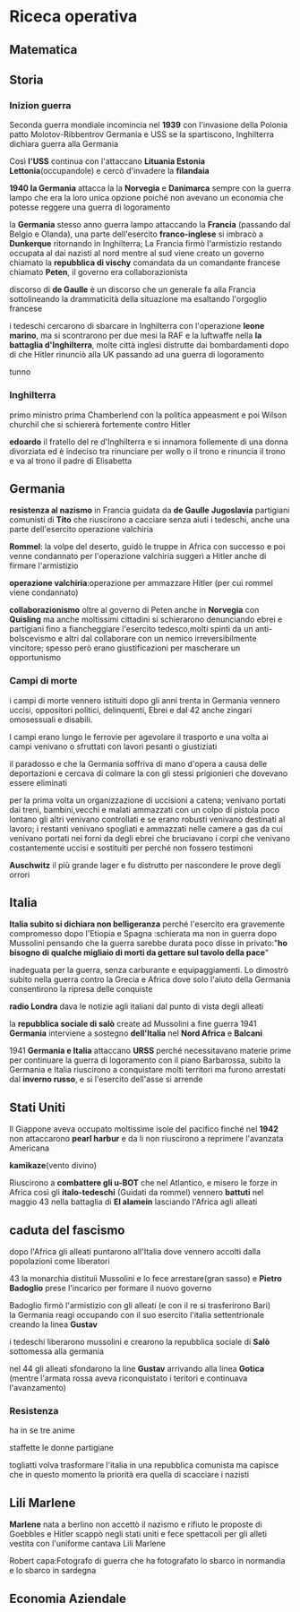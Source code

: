 # Riceca operativa

## Matematica



## Storia

### Inizion guerra 

Seconda guerra mondiale incomincia nel **1939** con l'invasione della Polonia patto Molotov-Ribbentrov Germania e USS se la spartiscono, Inghilterra dichiara guerra alla Germania

Così **l'USS** continua con l'attaccano **Lituania Estonia Lettonia**(occupandole) e cercò d'invadere la **filandaia**


**1940 la Germania** attacca la la **Norvegia** e **Danimarca** sempre con la guerra lampo che era la loro unica opzione poiché non avevano un economia che potesse reggere una guerra di logoramento

la **Germania** stesso anno guerra lampo attaccando la **Francia** (passando dal Belgio e Olanda), una parte dell'esercito **franco-inglese** si imbracò a **Dunkerque** ritornando in Inghilterra; La Francia firmò l'armistizio restando occupata al dai nazisti al nord mentre al sud viene creato un governo chiamato la **repubblica di vischy** comandata da un comandante francese chiamato **Peten**, il governo era collaborazionista


discorso di **de Gaulle** è un discorso che un generale fa alla Francia sottolineando la drammaticità della situazione ma esaltando l'orgoglio francese


i tedeschi cercarono di sbarcare in Inghilterra con l'operazione **leone marino**, ma si scontrarono per due mesi la RAF e la luftwaffe nella **la battaglia d'Inghilterra**, molte città inglesi distrutte dai bombardamenti dopo di che Hitler rinunciò alla UK passando ad una guerra di logoramento


tunno

### Inghilterra

primo ministro prima Chamberlend con la politica appeasment e poi Wilson churchil che si schiererà fortemente contro Hitler

**edoardo** il fratello del re d'Inghilterra e si innamora follemente di una donna divorziata ed è indeciso tra rinunciare per wolly o il trono e rinuncia il trono e va al trono il padre di Elisabetta

## Germania 

**resistenza al nazismo** in Francia guidata da **de Gaulle** **Jugoslavia** partigiani comunisti di **Tito** che riuscirono a cacciare senza aiuti i tedeschi, anche una parte dell'esercito operazione valchiria

**Rommel**: la volpe del deserto, guidò le truppe in Africa con successo e poi venne condannato per l'operazione valchiria suggerì a Hitler anche di firmare l'armistizio

**operazione valchiria**:operazione per ammazzare Hitler (per cui rommel viene condannato)


**collaborazionismo** oltre al governo di Peten anche in **Norvegia** con **Quisling** ma anche moltissimi cittadini si schierarono denunciando ebrei e partigiani fino a fiancheggiare l'esercito tedesco,molti spinti da un anti-bolscevismo e altri dal collaborare con un nemico irreversibilmente vincitore; spesso però erano giustificazioni per mascherare un opportunismo

### Campi di morte

i campi di morte vennero istituiti dopo gli anni trenta in Germania vennero uccisi, oppositori politici, delinquenti, Ebrei e dal 42 anche zingari omosessuali e disabili.

I campi erano lungo le ferrovie per agevolare il trasporto e una volta ai campi venivano o sfruttati con lavori pesanti o giustiziati

il paradosso e che la Germania soffriva di mano d'opera a causa delle deportazioni e cercava di colmare la con gli stessi prigionieri che dovevano essere eliminati

per la prima volta un organizzazione di uccisioni a catena; venivano portati dai treni, bambini,vecchi e malati ammazzati con un colpo di pistola poco lontano gli altri venivano controllati e se erano robusti venivano destinati al lavoro; i restanti venivano spogliati e ammazzati nelle camere a gas da cui venivano portati nei forni da degli ebrei che bruciavano i corpi che venivano costantemente uccisi e sostituiti per perché non fossero testimoni


**Auschwitz** il più grande lager e fu distrutto per nascondere le prove degli orrori

## Italia

**Italia subito si dichiara non belligeranza** perché l'esercito era gravemente compromesso dopo l'Etiopia e Spagna :schierata ma non in guerra dopo Mussolini pensando che la guerra sarebbe durata poco disse in privato:"**ho bisogno di qualche migliaio di morti da gettare sul tavolo della pace**"

inadeguata per la guerra, senza carburante e equipaggiamenti. Lo dimostrò subito nella guerra contro la Grecia e Africa dove solo l'aiuto della Germania consentirono la ripresa delle conquiste



**radio Londra** dava le notizie agli italiani dal punto di vista degli alleati

la **repubblica sociale di salò** create ad Mussolini a fine guerra 1941 **Germania** interviene a sostegno **dell'Italia** nel **Nord Africa** e **Balcani**

1941 **Germania e Italia** attaccano **URSS** perché necessitavano materie prime per continuare la guerra di logoramento con il piano Barbarossa, subito la Germania e Italia riuscirono a conquistare molti territori ma furono arrestati dal **inverno russo**, e si l'esercito dell'asse si arrende

## Stati Uniti

Il Giappone aveva occupato moltissime isole del pacifico finché nel **1942** non attaccarono **pearl harbur** e da li non riuscirono a reprimere l'avanzata Americana 

**kamikaze**(vento divino)

Riuscirono a **combattere gli u-BOT** che nel Atlantico, e misero le forze in Africa così gli **italo-tedeschi** (Guidati da rommel) vennero **battuti** nel maggio 43 nella battaglia di **El alamein** lasciando l'Africa agli alleati



## caduta del fascismo

dopo l'Africa gli alleati puntarono all'Italia dove vennero accolti dalla popolazioni come liberatori


43 la monarchia distituii Mussolini e lo fece arrestare(gran sasso) 
e **Pietro Badoglio** prese l'incarico per formare il nuovo 
governo

Badoglio firmò l'armistizio con gli alleati (e con il re si trasferirono
Bari)  
la Germania reagì occupando con il suo esercito l'italia settentrionale
creando la linea **Gustav**

i tedeschi liberarono mussolini e crearono la repubblica sociale di **Salò**
sottomessa alla germania

nel 44 gli alleati sfondarono la line **Gustav** arrivando alla linea 
**Gotica** (mentre l'armata rossa aveva riconquistato i teritori 
e continuava l'avanzamento)


### Resistenza

ha in se tre anime

staffette le donne partigiane


togliatti volva trasformare l'italia in una repubblica comunista
ma capisce che in questo momento la priorità era quella di scacciare
i nazisti




## Lili Marlene

**Marlene** nata a berlino non accettò il nazismo
e rifiuto le proposte di Goebbles e Hitler
scappò negli stati uniti e fece spettacoli per
gli alleti vestita con l'uniforme cantava 
Lili Marlene

Robert capa:Fotografo di guerra che ha fotografato lo sbarco in normandia 
e lo sbarco in sardegna



## Economia Aziendale


